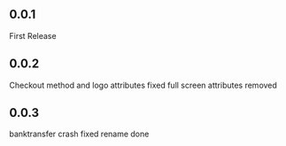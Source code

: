 ## 0.0.1
First Release

## 0.0.2
Checkout method and logo attributes fixed
full screen  attributes removed

## 0.0.3
banktransfer crash fixed
rename done

